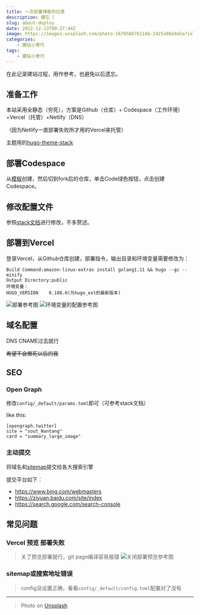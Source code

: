 ```yaml
---
title: 一次部署博客的记录
description: 健忘（
slug: about-deploy
date: 2022-12-13T00:27:44Z
image: https://images.unsplash.com/photo-1670588761146-2425a98a9a5a?ixlib=rb-4.0.3&ixid=MnwxMjA3fDB8MHx0b3BpYy1mZWVkfDZ8aVVJc25WdGpCMFl8fGVufDB8fHx8&auto=format&fit=crop&w=500&q=60
categories:
    - 建站小寄巧
tags:
    - 建站小寄巧
---
```


在此记录建站过程，用作参考，也避免以后遗忘。

## 准备工作

本站采用全静态（穷死），方案是Github（仓库）+ Codespace（工作环境）+Vercel（托管）+Netlify（DNS）

（因为Netlify一直部署失败所才用的Vercel来托管）

主题用的[hugo-theme-stack](https://github.com/CaiJimmy/hugo-theme-stack)

## 部署Codespace

从[模板](https://github.com/CaiJimmy/hugo-theme-stack-starter)创建，然后切到fork后的仓库，单击Code绿色按钮，点击创建Codespace。

## 修改配置文件

参照[stack文档](https://stack.jimmycai.com)进行修改，不多赘述。

## 部署到Vercel

登录Vercel，从Github仓库创建，部署指令，输出目录和环境变量需要修改为：

```
Build Command:amazon-linux-extras install golang1.11 && hugo --gc --minify
Output Directory:public
环境变量：
HUGO_VERSION    0.108.0(为hugo_ext的最新版本)
```
![部署参考图](https://i.328888.xyz/2022/12/13/yRE8L.png)
![环境变量的配置参考图](https://i.328888.xyz/2022/12/13/yR7yk.png)

## 域名配置

DNS CNAME过去就行

~~希望不会懒死以后的我~~

## SEO

### Open Graph

修改`config/_default/params.toml`即可（可参考stack文档）

like this:

```
[opengraph.twitter]
site = "sout_Nantang"
card = "summary_large_image"
```

### 主动提交

将域名和[sitemap](https://sout.mikamika.ga/sitemap.xml)提交给各大搜索引擎

提交平台如下：
- https://www.bing.com/webmasters
- https://ziyuan.baidu.com/site/index
- https://search.google.com/search-console

## 常见问题

### Vercel 预览 部署失败

> 关了预览部署就行，git page编译容易报错
> ![关闭部署预览参考图](https://i.328888.xyz/2022/12/13/yRzqU.png)

### sitemap或搜索地址错误

> config没设置正确，看看`config/_default/config.toml`配置对了没有

--------

> Photo on [Unsplash](https://unsplash.com/)